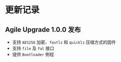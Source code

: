 # 更新记录

## Agile Upgrade 1.0.0 发布

* 支持 `AES256` 加密、`fastlz` 和 `quicklz` 压缩方式的固件
* 支持 `file` 及 `fal` 接口
* 提供 `Bootloader` 例程
